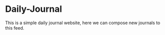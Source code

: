 # Daily-Journal
This is a simple daily journal website, here we can compose new journals to this feed.
